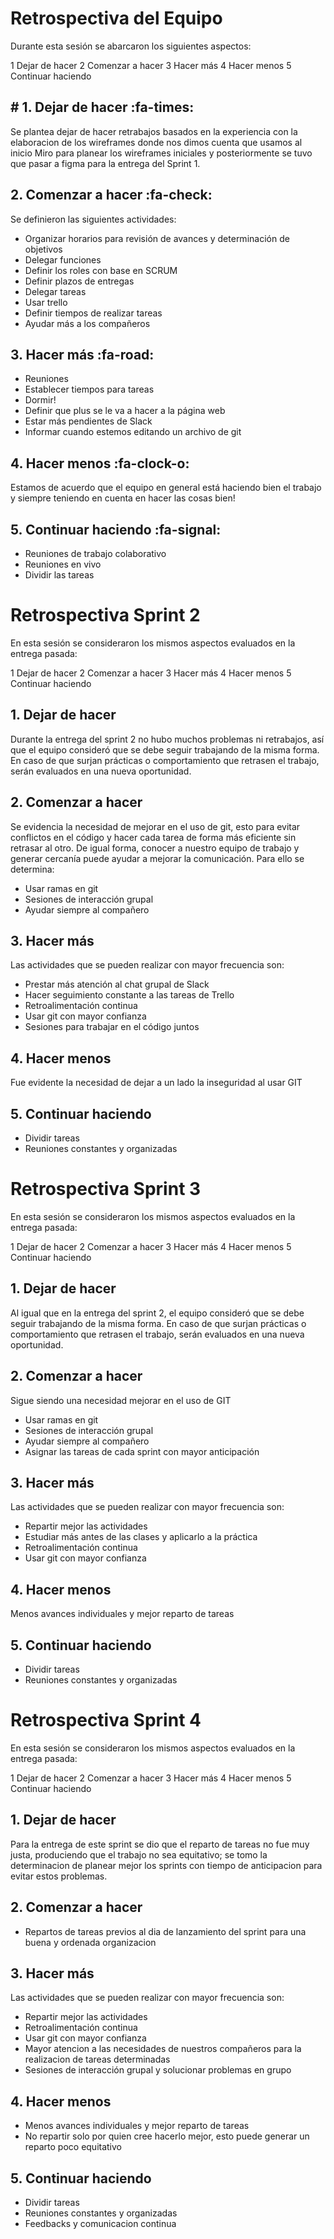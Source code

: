 # Retrospectiva del Equipo

Durante esta sesión se abarcaron los siguientes aspectos:

1 Dejar de hacer
2 Comenzar a hacer
3 Hacer más
4 Hacer menos
5 Continuar haciendo

## # 1. Dejar de hacer :fa-times:

Se plantea dejar de hacer retrabajos basados en la experiencia con la elaboracion de los wireframes donde nos dimos cuenta que usamos al inicio Miro para planear los wireframes iniciales y posteriormente se tuvo que pasar a figma para la entrega del Sprint 1.

## 2. Comenzar a hacer :fa-check:

Se definieron las siguientes actividades:

- Organizar horarios para revisión de avances y determinación de objetivos
- Delegar funciones
- Definir los roles con base en SCRUM
- Definir plazos de entregas
- Delegar tareas
- Usar trello
- Definir tiempos de realizar tareas
- Ayudar más a los compañeros

## 3. Hacer más :fa-road:

- Reuniones
- Establecer tiempos para tareas
- Dormir!
- Definir que plus se le va a hacer a la página web
- Estar más pendientes de Slack
- Informar cuando estemos editando un archivo de git

## 4. Hacer menos :fa-clock-o:

Estamos de acuerdo que el equipo en general está haciendo bien el trabajo y siempre teniendo en cuenta en hacer las cosas bien!

## 5. Continuar haciendo :fa-signal:

- Reuniones de trabajo colaborativo
- Reuniones en vivo
- Dividir las tareas

# Retrospectiva Sprint 2

En esta sesión se consideraron los mismos aspectos evaluados en la entrega pasada:

1 Dejar de hacer
2 Comenzar a hacer
3 Hacer más
4 Hacer menos
5 Continuar haciendo

## 1. Dejar de hacer

Durante la entrega del sprint 2 no hubo muchos problemas ni retrabajos, así que el equipo consideró que se debe seguir trabajando de la misma forma. En caso de que surjan prácticas o comportamiento que retrasen el trabajo, serán evaluados en una nueva oportunidad.

## 2. Comenzar a hacer

Se evidencia la necesidad de mejorar en el uso de git, esto para evitar conflictos en el código y hacer cada tarea de forma más eficiente sin retrasar al otro. De igual forma, conocer a nuestro equipo de trabajo y generar cercanía puede ayudar a mejorar la comunicación. Para ello se determina:

- Usar ramas en git
- Sesiones de interacción grupal
- Ayudar siempre al compañero

## 3. Hacer más

Las actividades que se pueden realizar con mayor frecuencia son:

- Prestar más atención al chat grupal de Slack
- Hacer seguimiento constante a las tareas de Trello
- Retroalimentación continua
- Usar git con mayor confianza
- Sesiones para trabajar en el código juntos

## 4. Hacer menos

Fue evidente la necesidad de dejar a un lado la inseguridad al usar GIT

## 5. Continuar haciendo

- Dividir tareas
- Reuniones constantes y organizadas

# Retrospectiva Sprint 3

En esta sesión se consideraron los mismos aspectos evaluados en la entrega pasada:

1 Dejar de hacer
2 Comenzar a hacer
3 Hacer más
4 Hacer menos
5 Continuar haciendo

## 1. Dejar de hacer

Al igual que en la entrega del sprint 2, el equipo consideró que se debe seguir trabajando de la misma forma. En caso de que surjan prácticas o comportamiento que retrasen el trabajo, serán evaluados en una nueva oportunidad.

## 2. Comenzar a hacer

Sigue siendo una necesidad mejorar en el uso de GIT

- Usar ramas en git
- Sesiones de interacción grupal
- Ayudar siempre al compañero
- Asignar las tareas de cada sprint con mayor anticipación

## 3. Hacer más

Las actividades que se pueden realizar con mayor frecuencia son:

- Repartir mejor las actividades
- Estudiar más antes de las clases y aplicarlo a la práctica
- Retroalimentación continua
- Usar git con mayor confianza

## 4. Hacer menos

Menos avances individuales y mejor reparto de tareas

## 5. Continuar haciendo

- Dividir tareas
- Reuniones constantes y organizadas

# Retrospectiva Sprint 4

En esta sesión se consideraron los mismos aspectos evaluados en la entrega pasada:

1 Dejar de hacer
2 Comenzar a hacer
3 Hacer más
4 Hacer menos
5 Continuar haciendo

## 1. Dejar de hacer

Para la entrega de este sprint se dio que el reparto de tareas no fue muy justa, produciendo que el trabajo no sea equitativo; se tomo la determinacion de planear mejor los sprints con tiempo de anticipacion para evitar estos problemas.

## 2. Comenzar a hacer

- Repartos de tareas previos al dia de lanzamiento del sprint para una buena y ordenada organizacion

## 3. Hacer más

Las actividades que se pueden realizar con mayor frecuencia son:

- Repartir mejor las actividades
- Retroalimentación continua
- Usar git con mayor confianza
- Mayor atencion a las necesidades de nuestros compañeros para la realizacion de tareas determinadas
- Sesiones de interacción grupal y solucionar problemas en grupo

## 4. Hacer menos

- Menos avances individuales y mejor reparto de tareas
- No repartir solo por quien cree hacerlo mejor, esto puede generar un reparto poco equitativo

## 5. Continuar haciendo

- Dividir tareas
- Reuniones constantes y organizadas
- Feedbacks y comunicacion continua
